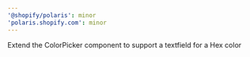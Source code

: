 ```yaml
---
'@shopify/polaris': minor
'polaris.shopify.com': minor
---
```


Extend the ColorPicker component to support a textfield for a Hex color
